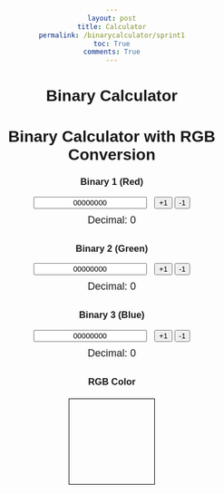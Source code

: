 ```yaml
---
layout: post
title: Calculator
permalink: /binarycalculator/sprint1
toc: True
comments: True
---
```


# Binary Calculator

<head>
    <meta charset="UTF-8">
    <meta name="viewport" content="width=device-width, initial-scale=1.0">
    <title>Binary Calculator with RGB Conversion</title>
    <style>
        body {
            font-family: Arial, sans-serif;
            text-align: center;
            margin: 20px;
        }
        .section {
            margin-bottom: 30px;
        }
        input {
            width: 200px;
            text-align: center;
            margin-right: 10px;
        }
        .output {
            font-size: 18px;
            margin-top: 10px;
        }
        .color-box {
            width: 150px;
            height: 150px;
            margin: 20px auto;
            border: 1px solid #000;
        }
    </style>
</head>
<body>
    <h1>Binary Calculator with RGB Conversion</h1>
    <!-- Binary Section 1 -->
    <div class="section">
        <h3>Binary 1 (Red)</h3>
        <input type="text" id="binary1" value="00000000">
        <button onclick="addOne('binary1')">+1</button>
        <button onclick="subtractOne('binary1')">-1</button>
        <div class="output" id="decimal1">Decimal: 0</div>
    </div>
    <!-- Binary Section 2 -->
    <div class="section">
        <h3>Binary 2 (Green)</h3>
        <input type="text" id="binary2" value="00000000">
        <button onclick="addOne('binary2')">+1</button>
        <button onclick="subtractOne('binary2')">-1</button>
        <div class="output" id="decimal2">Decimal: 0</div>
    </div>
    <!-- Binary Section 3 -->
    <div class="section">
        <h3>Binary 3 (Blue)</h3>
        <input type="text" id="binary3" value="00000000">
        <button onclick="addOne('binary3')">+1</button>
        <button onclick="subtractOne('binary3')">-1</button>
        <div class="output" id="decimal3">Decimal: 0</div>
    </div>
    <!-- RGB Color Display -->
    <h3>RGB Color</h3>
    <div class="color-box" id="colorBox"></div>
    <script>
        function addOne(id) {
            let binVal = document.getElementById(id).value;
            let decimal = parseInt(binVal, 2);
            if (decimal < 255) {
                decimal += 1;
            } else {
                decimal = 0; // Handle overflow
            }
            updateBinary(id, decimal);
        }
        function subtractOne(id) {
            let binVal = document.getElementById(id).value;
            let decimal = parseInt(binVal, 2);
            if (decimal > 0) {
                decimal -= 1;
            } else {
                decimal = 255; // Handle underflow
            }
            updateBinary(id, decimal);
        }
        function updateBinary(id, decimal) {
            let binaryValue = decimal.toString(2).padStart(8, '0');
            document.getElementById(id).value = binaryValue;
            // Update corresponding decimal display
            let decimalId = 'decimal' + id.charAt(id.length - 1);
            document.getElementById(decimalId).innerText = "Decimal: " + decimal;
            updateColor();
        }
        function updateColor() {
            // Get decimal values for Red, Green, and Blue
            let red = parseInt(document.getElementById('binary1').value, 2);
            let green = parseInt(document.getElementById('binary2').value, 2);
            let blue = parseInt(document.getElementById('binary3').value, 2);
            // Display color
            let rgb = `rgb(${red}, ${green}, ${blue})`;
            document.getElementById('colorBox').style.backgroundColor = rgb;
        }
        // Initialize color on page load
        updateColor();
    </script>
</body>